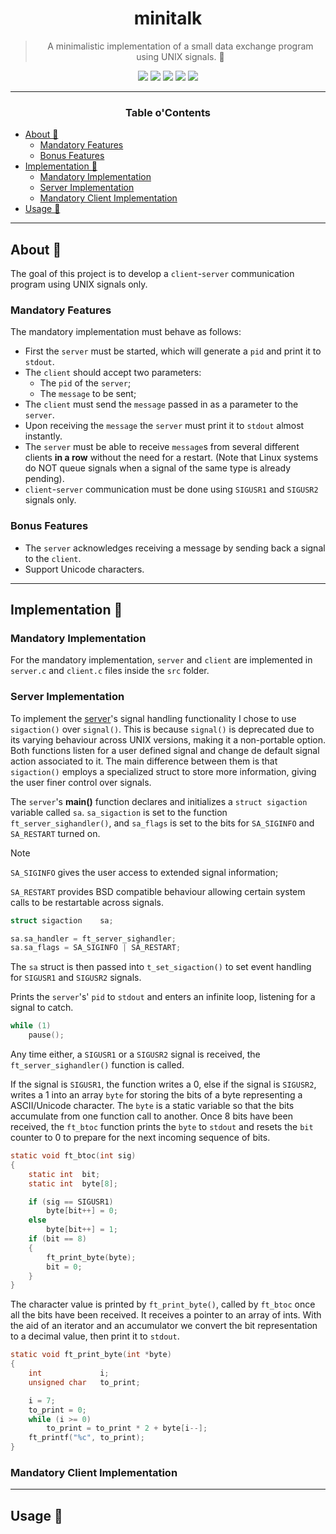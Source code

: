 <a name="readme-top"></a>
<div align="center">

# minitalk

> A minimalistic implementation of a small data exchange program using UNIX signals. 

<p>
    <img src="https://img.shields.io/badge/score-%20%2F%20100-success?style=for-the-badge" />
    <img src="https://img.shields.io/github/repo-size/PedroZappa/42_minitalk?style=for-the-badge&logo=github">
    <img src="https://img.shields.io/github/languages/count/PedroZappa/42_minitalk?style=for-the-badge&logo=" />
    <img src="https://img.shields.io/github/languages/top/PedroZappa/42_minitalk?style=for-the-badge" />
    <img src="https://img.shields.io/github/last-commit/PedroZappa/42_minitalk?style=for-the-badge" />
</p>

___

<h3>Table o'Contents</h3>

</div>

<!-- mtoc-start -->

* [About 📌](#about-)
  * [Mandatory Features](#mandatory-features)
  * [Bonus Features](#bonus-features)
* [Implementation 📜](#implementation-)
  * [Mandatory Implementation](#mandatory-implementation)
  * [Server Implementation](#server-implementation)
  * [Mandatory Client Implementation](#mandatory-client-implementation)
* [Usage 🏁](#usage-)

<!-- mtoc-end -->

<div align="left">

___

## About 📌

The goal of this project is to develop a `client`-`server` communication program using UNIX signals only.

### Mandatory Features

The mandatory implementation must behave as follows:

* First the `server` must be started, which will generate a `pid` and print it to `stdout`.
* The `client` should accept two parameters:
	* The `pid` of the `server`;
	* The `message` to be sent;
* The `client` must send the `message` passed in as a parameter to the `server`.
* Upon receiving the `message` the `server` must print it to `stdout` almost instantly.
* The `server` must be able to receive `message`s from several different clients **in a row** without the need for a restart. (Note that Linux systems do NOT queue signals when a signal of the same type is already pending).
* `client`-`server` communication must be done using `SIGUSR1` and `SIGUSR2` signals only.

### Bonus Features

* The `server` acknowledges receiving a message by sending back a signal to the `client`.
* Support Unicode characters.

___

## Implementation 📜

### Mandatory Implementation

For the mandatory implementation, `server` and `client` are implemented in `server.c` and `client.c` files inside the `src` folder.

### Server Implementation

To implement the [server](https://github.com/PedroZappa/42_minitalk/blob/main/src/server.c)'s signal handling functionality I chose to use `sigaction()` over `signal()`. This is because `signal()` is deprecated due to its varying behaviour across UNIX versions, making it a non-portable option. Both functions listen for a user defined signal and change de default signal action associated to it. The main difference between them is that `sigaction()` employs a specialized struct to store more information, giving the user finer control over signals.

The `server`'s **main()** function declares and initializes a `struct sigaction` variable called `sa`. `sa_sigaction` is set to the function `ft_server_sighandler()`, and `sa_flags` is set to the bits for `SA_SIGINFO` and `SA_RESTART` turned on.

> [!Note]
>
> `SA_SIGINFO` gives the user access to extended signal information;
>
> `SA_RESTART` provides BSD compatible behaviour allowing certain system calls to be restartable across signals.
```c
struct sigaction	sa;

sa.sa_handler = ft_server_sighandler;
sa.sa_flags = SA_SIGINFO | SA_RESTART;
```

The `sa` struct is then passed into `t_set_sigaction()` to set event handling for `SIGUSR1` and `SIGUSR2` signals.

Prints the `server`'s' `pid` to `stdout` and enters an infinite loop, listening for a signal to catch.
```c
while (1)
	pause();
```



Any time either, a `SIGUSR1` or a `SIGUSR2` signal is received, the `ft_server_sighandler()` function is called. 

If the signal is `SIGUSR1`, the function writes a 0, else if the signal is `SIGUSR2`, writes a 1 into an array `byte` for storing the bits of a byte representing a ASCII/Unicode character. The `byte` is a static variable so that the bits accumulate from one function call to another. Once 8 bits have been received, the `ft_btoc` function prints the `byte` to `stdout` and resets the `bit` counter to 0 to prepare for the next incoming sequence of bits.
```c
static void	ft_btoc(int sig)
{
	static int	bit;
	static int	byte[8];

	if (sig == SIGUSR1)
		byte[bit++] = 0;
	else
		byte[bit++] = 1;
	if (bit == 8)
	{
		ft_print_byte(byte);
		bit = 0;
	}
}
```

The character value is printed by `ft_print_byte()`, called by `ft_btoc` once all the bits have been received. It receives a pointer to an array of ints. With the aid of an iterator and an accumulator we convert the bit representation to a decimal value, then print it to `stdout`.
```c
static void	ft_print_byte(int *byte)
{
	int				i;
	unsigned char	to_print;

	i = 7;
	to_print = 0;
	while (i >= 0)
		to_print = to_print * 2 + byte[i--];
	ft_printf("%c", to_print);
}
```

### Mandatory Client Implementation


___

## Usage 🏁

</div>
